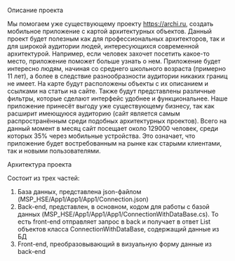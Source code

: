 Описание проекта


Мы помогаем уже существующему проекту https://archi.ru, создать мобильное приложение с картой архитектурных объектов. Данный проект будет полезным как для профессиональных архитекторов, так и для широкой аудитории людей, интересующихся современной архитектурой. Например, если человек захочет посетить какое-то место, приложение поможет больше узнать о нем. Приложение будет интересно людям, начиная со среднего школьного возраста (примерно 11 лет), а более в следствие разнообразности аудитории никаких границ не имеет. На карте будут расположены объекты с их описанием и ссылками на статьи на сайте. Также будут представлены различные фильтры, которые сделают интерфейс удобнее и функциональнее. Наше приложение принесёт выгоду уже существующему бизнесу, так как расширит имеющуюся аудиторию (сайт является самым распространённым среди подобных архитектурных проектов). Всего на данный момент в месяц сайт посещает около 129000 человек, среди которых 35% через мобильные устройства. Это означает, что приложение будет востребованным на рынке как старыми клиентами, так и новыми пользователями.


Архитектура проекта

Состоит из трех частей:
1) База данных, представлена json-файлом (MSP_HSE/App1/App1/App1/Connection.json)
2) Back-end, представлен, в основном, кодом для работы с базой данных (MSP_HSE/App1/App1/App1/ConnectionWithDataBase.cs). То есть front-end отправляет запрос в back и получает в ответ List объектов класса ConnectionWithDataBase, содержащий данные из БД
3) Front-end, преобразовывающий в визуальную форму данные из back-end

